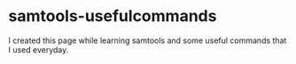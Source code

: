 # samtools-usefulcommands

I created this page while learning samtools and some useful commands that I used everyday. 
